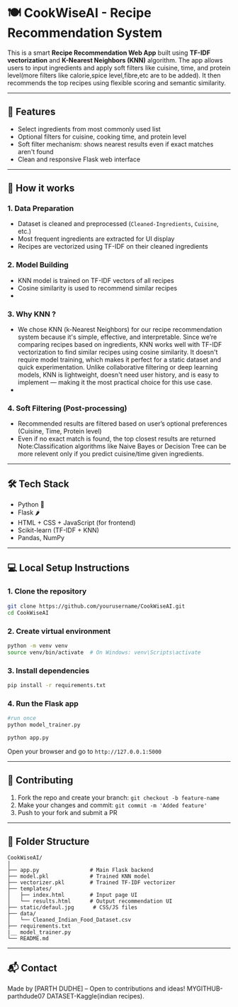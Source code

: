 
# 🍽️ CookWiseAI - Recipe Recommendation System

This is a smart **Recipe Recommendation Web App** built using **TF-IDF vectorization** and **K-Nearest Neighbors (KNN)** algorithm. The app allows users to input ingredients and apply soft filters like cuisine, time, and protein level(more filters like calorie,spice level,fibre,etc are to be added). It then recommends the top recipes using flexible scoring and semantic similarity.

---

## 🚀 Features

- Select ingredients from most commonly used list
- Optional filters for cuisine, cooking time, and protein level
- Soft filter mechanism: shows nearest results even if exact matches aren't found
- Clean and responsive Flask web interface

---

## 🧠 How it works

### 1. Data Preparation
- Dataset is cleaned and preprocessed (`Cleaned-Ingredients`, `Cuisine`, etc.)
- Most frequent ingredients are extracted for UI display
- Recipes are vectorized using TF-IDF on their cleaned ingredients

### 2. Model Building
- KNN model is trained on TF-IDF vectors of all recipes
- Cosine similarity is used to recommend similar recipes
- 
### 3. Why KNN ?
- We chose KNN (k-Nearest Neighbors) for our recipe recommendation system because it's simple, effective, and interpretable. Since we’re comparing recipes based on ingredients, KNN works well with TF-IDF vectorization to find similar recipes using cosine similarity. It doesn't require model training, which makes it perfect for a static dataset and quick experimentation. Unlike collaborative filtering or deep learning models, KNN is lightweight, doesn't need user history, and is easy to implement — making it the most practical choice for this use case.
- 
### 4. Soft Filtering (Post-processing)
- Recommended results are filtered based on user’s optional preferences (Cuisine, Time, Protein level)
- Even if no exact match is found, the top closest results are returned
Note:Classification algorithms like Naive Bayes or Decision Tree can be more relevent only if you predict cuisine/time given ingredients.
---

## 🛠️ Tech Stack

- Python 🐍
- Flask 🌶️
- HTML + CSS + JavaScript (for frontend)
- Scikit-learn (TF-IDF + KNN)
- Pandas, NumPy

---

## 💻 Local Setup Instructions

### 1. Clone the repository

```bash
git clone https://github.com/yourusername/CookWiseAI.git
cd CookWiseAI
```

### 2. Create virtual environment

```bash
python -m venv venv
source venv/bin/activate  # On Windows: venv\Scripts\activate
```

### 3. Install dependencies

```bash
pip install -r requirements.txt
```

### 4. Run the Flask app
```bash
#run once
python model_trainer.py
```

```bash
python app.py
```

Open your browser and go to `http://127.0.0.1:5000`

---

## 🤝 Contributing

1. Fork the repo and create your branch: `git checkout -b feature-name`
2. Make your changes and commit: `git commit -m 'Added feature'`
3. Push to your fork and submit a PR

---

## 📁 Folder Structure

```
CookWiseAI/
│
├── app.py                # Main Flask backend
├── model.pkl             # Trained KNN model
├── vectorizer.pkl        # Trained TF-IDF vectorizer
├── templates/
│   ├── index.html        # Input page UI
│   └── results.html      # Output recommendation UI
├── static/defaul.jpg      # CSS/JS files
├── data/
│   └── Cleaned_Indian_Food_Dataset.csv
├── requirements.txt
|__ model_trainer.py
└── README.md
```

---

## 📬 Contact

Made by [PARTH DUDHE] – Open to contributions and ideas!
MYGITHUB-parthdude07
DATASET-Kaggle(indian recipes).
